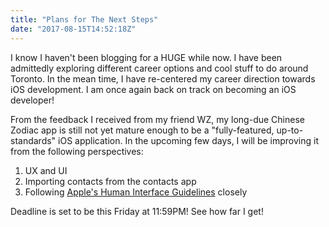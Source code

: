 ```yaml
---
title: "Plans for The Next Steps"
date: "2017-08-15T14:52:18Z"
---
```


I know I haven't been blogging for a HUGE while now. I have been admittedly exploring different career options and cool stuff to do around Toronto. In the mean time, I have re-centered my career direction towards iOS development. I am once again back on track on becoming an iOS developer!

From the feedback I received from my friend WZ, my long-due Chinese Zodiac app is still not yet mature enough to be a "fully-featured, up-to-standards" iOS application. In the upcoming few days, I will be improving it from the following perspectives:

1. UX and UI
2. Importing contacts from the contacts app
3. Following [Apple's Human Interface Guidelines](https://developer.apple.com/ios/human-interface-guidelines/overview/design-principles/) closely

Deadline is set to be this Friday at 11:59PM! See how far I get!
